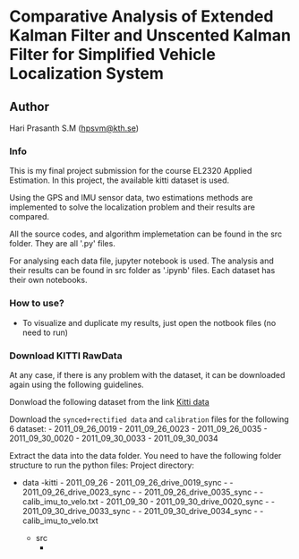 # Comparative Analysis of Extended Kalman Filter and Unscented Kalman Filter for Simplified Vehicle Localization System

## Author
Hari Prasanth S.M (hpsvm@kth.se)

### Info
This is my final project submission for the course EL2320 Applied Estimation. In this project, the available kitti dataset is used.

Using the GPS and IMU sensor data, two estimations methods are implemented to solve the localization problem and their results are compared.

All the source codes, and algorithm implemetation can be found in the src folder. They are all '.py' files.

For analysing each data file, jupyter notebook is used. The analysis and their results can be found in src folder as '.ipynb' files. Each dataset has their own notebooks.

### How to use?
- To visualize and duplicate my results, just open the notbook files (no need to run)

### Download KITTI RawData

At any case, if there is any problem with the dataset, it can be downloaded again using the following guidelines.

Donwload the following dataset from the link [Kitti data](https://www.cvlibs.net/datasets/kitti/raw_data.php?type=residential)

Download the `synced+rectified data` and `calibration` files for the following 6 dataset:
	- 2011_09_26_0019
	- 2011_09_26_0023
	- 2011_09_26_0035
	- 2011_09_30_0020
	- 2011_09_30_0033
	- 2011_09_30_0034
	
Extract the data into the data folder. You need to have the following folder structure to run the python files:
Project directory:
- data
	-kitti
		- 2011_09_26
			- 2011_09_26_drive_0019_sync
				- <Extracted files>
			- 2011_09_26_drive_0023_sync
				- <Extracted files>
			- 2011_09_26_drive_0035_sync
				- <Extracted files>
			- calib_imu_to_velo.txt
		- 2011_09_30
			- 2011_09_30_drive_0020_sync
				- <Extracted files>
			- 2011_09_30_drive_0033_sync
				- <Extracted files>
			- 2011_09_30_drive_0034_sync
				- <Extracted files>
			- calib_imu_to_velo.txt
	- src
		- <Python src files and notebooks>
		
		


